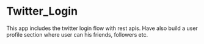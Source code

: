 # Twitter_Login
This app includes the twitter login flow with rest apis. Have also build a user profile section where user can his friends, followers  etc.
